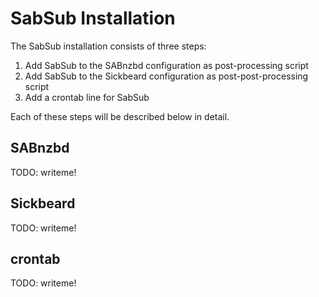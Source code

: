 SabSub Installation
===================

The SabSub installation consists of three steps:

1. Add SabSub to the SABnzbd configuration as post-processing script
2. Add SabSub to the Sickbeard configuration as post-post-processing script
3. Add a crontab line for SabSub

Each of these steps will be described below in detail.

SABnzbd
-------
TODO: writeme!

Sickbeard
---------
TODO: writeme!

crontab
-------
TODO: writeme!
